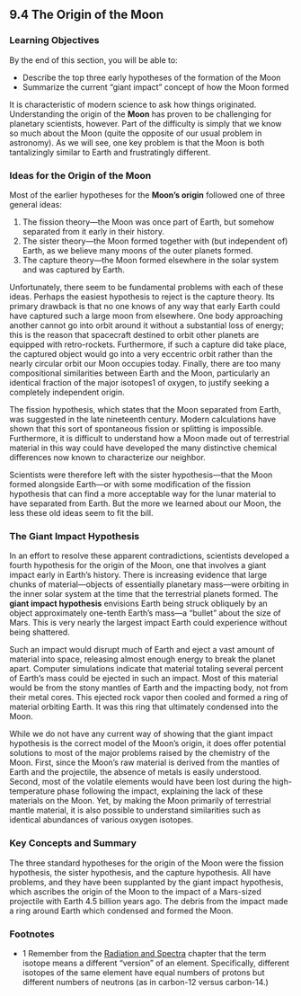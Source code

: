 ##  9.4 The Origin of the Moon 

### Learning Objectives

By the end of this section, you will be able to:

  - Describe the top three early hypotheses of the formation of the Moon
  - Summarize the current “giant impact” concept of how the Moon formed

It is characteristic of modern science to ask how things originated. Understanding the origin of the **Moon** has proven to be challenging for planetary scientists, however. Part of the difficulty is simply that we know so much about the Moon (quite the opposite of our usual problem in astronomy). As we will see, one key problem is that the Moon is both tantalizingly similar to Earth and frustratingly different.

### Ideas for the Origin of the Moon

Most of the earlier hypotheses for the **Moon’s origin** followed one of three general ideas:

  1. The fission theory—the Moon was once part of Earth, but somehow separated from it early in their history.
  2. The sister theory—the Moon formed together with (but independent of) Earth, as we believe many moons of the outer planets formed.
  3. The capture theory—the Moon formed elsewhere in the solar system and was captured by Earth.

Unfortunately, there seem to be fundamental problems with each of these ideas. Perhaps the easiest hypothesis to reject is the capture theory. Its primary drawback is that no one knows of any way that early Earth could have captured such a large moon from elsewhere. One body approaching another cannot go into orbit around it without a substantial loss of energy; this is the reason that spacecraft destined to orbit other planets are equipped with retro-rockets. Furthermore, if such a capture did take place, the captured object would go into a very eccentric orbit rather than the nearly circular orbit our Moon occupies today. Finally, there are too many compositional similarities between Earth and the Moon, particularly an identical fraction of the major isotopes1 of oxygen, to justify seeking a completely independent origin.

The fission hypothesis, which states that the Moon separated from Earth, was suggested in the late nineteenth century. Modern calculations have shown that this sort of spontaneous fission or splitting is impossible. Furthermore, it is difficult to understand how a Moon made out of terrestrial material in this way could have developed the many distinctive chemical differences now known to characterize our neighbor.

Scientists were therefore left with the sister hypothesis—that the Moon formed alongside Earth—or with some modification of the fission hypothesis that can find a more acceptable way for the lunar material to have separated from Earth. But the more we learned about our Moon, the less these old ideas seem to fit the bill.

### The Giant Impact Hypothesis

In an effort to resolve these apparent contradictions, scientists developed a fourth hypothesis for the origin of the Moon, one that involves a giant impact early in Earth’s history. There is increasing evidence that large chunks of material—objects of essentially planetary mass—were orbiting in the inner solar system at the time that the terrestrial planets formed. The **giant impact hypothesis** envisions Earth being struck obliquely by an object approximately one-tenth Earth’s mass—a “bullet” about the size of Mars. This is very nearly the largest impact Earth could experience without being shattered.

Such an impact would disrupt much of Earth and eject a vast amount of material into space, releasing almost enough energy to break the planet apart. Computer simulations indicate that material totaling several percent of Earth’s mass could be ejected in such an impact. Most of this material would be from the stony mantles of Earth and the impacting body, not from their metal cores. This ejected rock vapor then cooled and formed a ring of material orbiting Earth. It was this ring that ultimately condensed into the Moon.

While we do not have any current way of showing that the giant impact hypothesis is the correct model of the Moon’s origin, it does offer potential solutions to most of the major problems raised by the chemistry of the Moon. First, since the Moon’s raw material is derived from the mantles of Earth and the projectile, the absence of metals is easily understood. Second, most of the volatile elements would have been lost during the high-temperature phase following the impact, explaining the lack of these materials on the Moon. Yet, by making the Moon primarily of terrestrial mantle material, it is also possible to understand similarities such as identical abundances of various oxygen isotopes.

### Key Concepts and Summary

The three standard hypotheses for the origin of the Moon were the fission hypothesis, the sister hypothesis, and the capture hypothesis. All have problems, and they have been supplanted by the giant impact hypothesis, which ascribes the origin of the Moon to the impact of a Mars-sized projectile with Earth 4.5 billion years ago. The debris from the impact made a ring around Earth which condensed and formed the Moon.

### Footnotes

  - 1 Remember from the [Radiation and Spectra][1] chapter that the term isotope means a different “version” of an element. Specifically, different isotopes of the same element have equal numbers of protons but different numbers of neutrons (as in carbon-12 versus carbon-14.)

   [1]: /contents/2e737be8-ea65-48c3-aa0a-9f35b4c6a966@14.4:bc5ce180-f2b3-4469-a882-22bf96435c99@3

